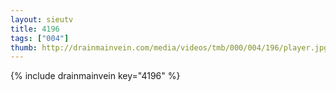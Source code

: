 ```yaml
--- 
layout: sieutv
title: 4196
tags: ["004"]
thumb: http://drainmainvein.com/media/videos/tmb/000/004/196/player.jpg
---
```

{% include drainmainvein key="4196" %} 
